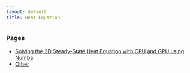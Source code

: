 ```yaml
---
layout: default
title: Heat Equation
---
```


### Pages
- [Solving the 2D Steady-State Heat Equation with CPU and GPU using Numba](gaussSeidelNumba.md)
- [Other](Numba.md)

